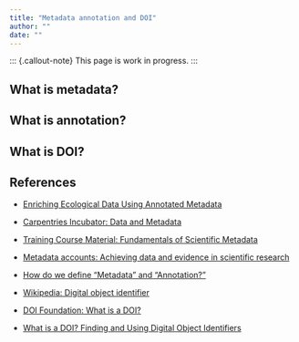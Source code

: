 ```yaml
---
title: "Metadata annotation and DOI"
author: ""
date: ""
---
```


::: {.callout-note}
This page is work in progress.
:::

## What is metadata?

<!-- TODO -->

## What is annotation?

<!-- TODO -->

## What is DOI?

<!-- TODO -->


## References

- [Enriching Ecological Data Using Annotated
Metadata](https://lternet.edu/stories/enriching-ecological-data-using-annotated-metadata/)

- [Carpentries Incubator: Data and
  Metadata](https://carpentries-incubator.github.io/scientific-metadata/instructor/data-metadata.html)

- [Training Course Material: Fundamentals of Scientific
  Metadata](https://zenodo.org/records/10091708)

- [Metadata accounts: Achieving data and evidence in scientific
  research](https://pmc.ncbi.nlm.nih.gov/articles/PMC7323761/)

- [How do we define “Metadata” and
  “Annotation?”](https://forums.ohdsi.org/t/how-do-we-define-metadata-and-annotation/4424)

- [Wikipedia: Digital object
  identifier](https://en.wikipedia.org/wiki/Digital_object_identifier)

- [DOI Foundation: What is a
  DOI?](https://www.doi.org/the-identifier/what-is-a-doi/)

- [What is a DOI? Finding and Using Digital Object
  Identifiers](https://www.scribbr.com/citing-sources/what-is-a-doi/)

